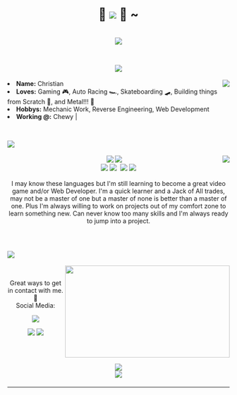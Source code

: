 <body>
<h1 align="center"> 🤘 <img src="https://user-images.githubusercontent.com/88987265/144890443-b501b4bd-5eb7-420b-a441-1ff1579a6af8.png">
 🤘 ~</h1>
<br>
<div align="center">
<img src="https://i.gifer.com/U4Bc.gif">
</div>
<br>
<div>
<h2 align="center"> <img src="https://user-images.githubusercontent.com/88987265/144890340-1e0cb5e1-f8a1-49e0-8844-e68b54ff7e6d.png"> </h2>
<img src="https://64.media.tumblr.com/e6a90e883214e4bb8c61bb27d3f4189f/3cc12be5ff2d1d06-ea/s400x600/b33b10de13fce1910af358a7011a17a4841ee6ca.gifv" align="right">
<li>
<b>Name:</b> Christian</li>
<li>
<b>Loves:</b> Gaming 🎮, Auto Racing 🏎️, Skateboarding 🛹, Building things from Scratch 🔧, and Metal!!! 🤘
</li>
<li>
<b>Hobbys:</b> Mechanic Work, Reverse Engineering, Web Development
</li>
<li>
<b>Working @:</b> Chewy | 
</li>
<br>
</div>
<div>
<h2 align="left">            <img src="(https://user-images.githubusercontent.com/88987265/144891945-2e70c68b-48c8-4520-9329-c835c97f849b.png)"></h2>
<p>
<img src="https://static.wikia.nocookie.net/powerlisting/images/f/f3/Sonic_Breakdancing.gif/revision/latest?cb=20210913002932" align="right">
</div>
<div>
<p align="center"><img src="https://img.shields.io/badge/html5%20-%23E34F26.svg?&style=for-the-badge&logo=html5&logoColor=white"/> <img src="https://img.shields.io/badge/css3%20-%231572B6.svg?&style=for-the-badge&logo=css3&logoColor=white"/><br>
 <img src="https://img.shields.io/badge/node.js%20-%2343853D.svg?&style=for-the-badge&logo=node.js&logoColor=white"/> <img src="https://img.shields.io/badge/javascript%20-%23323330.svg?&style=for-the-badge&logo=javascript&logoColor=%23F7DF1E"/> <img src"https://camo.githubusercontent.com/35ed2859d7e03b4695a17eedefe6c45c9120136860786d5475d0cf6f55d8c4f6/68747470733a2f2f696d672e736869656c64732e696f2f62616467652f72656163742532302d2532333030443946462e7376673f267374796c653d666f722d7468652d6261646765266c6f676f3d7265616374266c6f676f436f6c6f723d7768697465"> <img src="https://img.shields.io/badge/git%20-%23F05033.svg?&style=for-the-badge&logo=git&logoColor=white"/> <img src="(https://img.shields.io/badge/python-3670A0?style=for-the-badge&logo=python&logoColor=ffdd54)"> <br><br>
I may know these languages but I'm still learning to become a great video game and/or Web Developer. I'm a quick learner and a Jack of All trades, may not be a master of one but a master of none is better than a master of one. Plus I'm always willing to work on projects out of my comfort zone to learn something new. Can never know too many skills and I'm always ready to jump into a project.
</p>
<br>
<h2>           <img src="https://user-images.githubusercontent.com/88987265/144895967-e0382fcb-7937-4f87-b6f4-bbad57d7059b.png">
</h2>
<img src="https://64.media.tumblr.com/8ec33682c3e31213f8f33fc0108c9687/e8ad81ceabf4f7ad-ba/s400x600/09a0e1ea5a617cc704d69dbde802d8e1d63a7acb.gifv" align="right" width="373.5px" height="208.5px">
<br>
<p align="center">Great ways to get in contact with me. 📱 <br>
Social Media:</p>
<p align="center"><a href="https://www.linkedin.com/in/christian-luperon-907927220/" target="_blank"><img src="https://img.shields.io/badge/linkedin-%230077B5.svg?style=for-the-badge&logo=linkedin&logoColor=white"/></a> </p>
<p align="center"><a href="https://www.twitch.tv/oglupey" target="_blank"><img src="https://img.shields.io/badge/<handle>-%239146FF.svg?style=for-the-badge&logo=Twitch&logoColor=white"/></a> <a href="https://twitter.com/OGLupey" target="_blank"><img src="https://img.shields.io/badge/<handle>-%231DA1F2.svg?style=for-the-badge&logo=Twitter&logoColor=white"/></a></p>
</div>
<br>
<div>
<h2 align="center"><img src="https://user-images.githubusercontent.com/88987265/144901947-de4e9b57-0ee4-43eb-aa76-a899b972689f.png"
</h2>
<div align="center">
<img src="https://c.tenor.com/1NuRXo1ut_QAAAAC/csgo-walking.gif">
</div>
<hr>
</div>
</div>
</body>
